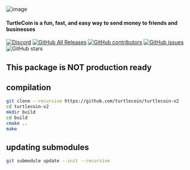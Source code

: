 ![image](https://user-images.githubusercontent.com/34389545/35821974-62e0e25c-0a70-11e8-87dd-2cfffeb6ed47.png)

#### TurtleCoin is a fun, fast, and easy way to send money to friends and businesses

[![Discord](https://img.shields.io/discord/388915017187328002?label=TurtleCoin%20Discord)](http://chat.turtlecoin.lol) [![GitHub All Releases](https://img.shields.io/github/downloads/turtlecoin/turtlecoin-v2/total?label=Downloads)](http://latest.turtlecoin.lol) [![GitHub contributors](https://img.shields.io/github/contributors-anon/turtlecoin/turtlecoin-v2?label=Contributors)](https://github.com/turtlecoin/turtlecoin-v2/graphs/contributors) [![GitHub issues](https://img.shields.io/github/issues/turtlecoin/turtlecoin-v2?label=Issues)](https://github.com/turtlecoin/turtlecoin-v2/issues) ![GitHub stars](https://img.shields.io/github/stars/turtlecoin/turtlecoin-v2?label=Github%20Stars)

<!-- TODO additional updates -->

## This package is NOT production ready

## compilation

```bash
git clone --recursive https://github.com/turtlecoin/turtlecoin-v2
cd turtlecoin-v2
mkdir build
cd build
cmake ..
make
```

## updating submodules

```bash
git submodule update --init --recursive
```
